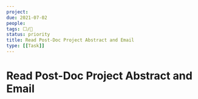```yaml
---
project:
due: 2021-07-02
people:
tags: ⬜/🧨 
status: priority
title: Read Post-Doc Project Abstract and Email
type: [[Task]]
---
```


# Read Post-Doc Project Abstract and Email